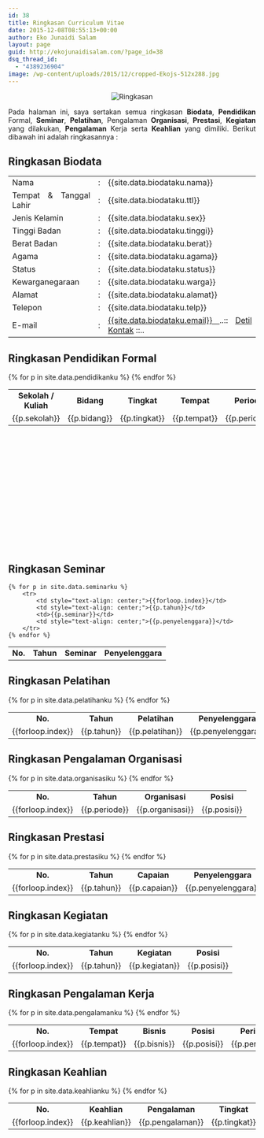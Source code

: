 ```yaml
---
id: 38
title: Ringkasan Curriculum Vitae
date: 2015-12-08T08:55:13+00:00
author: Eko Junaidi Salam
layout: page
guid: http://ekojunaidisalam.com/?page_id=38
dsq_thread_id:
  - "4389236904"
image: /wp-content/uploads/2015/12/cropped-Ekojs-512x288.jpg
---
```

<div style="text-align: center;"><img src="{{site.baseurl}}/wp-content/uploads/2015/12/cropped-Ekojs-150x150.jpg" alt="Ringkasan" /></div>

<p style="text-align: justify;">
  Pada halaman ini, saya sertakan semua ringkasan <strong>Biodata</strong>, <strong>Pendidikan</strong> Formal, <strong>Seminar</strong>, <strong>Pelatihan</strong>, Pengalaman <strong>Organisasi</strong>, <strong>Prestasi</strong>, <strong>Kegiatan</strong> yang dilakukan, <strong>Pengalaman</strong> Kerja serta <strong>Keahlian</strong> yang dimiliki. Berikut dibawah ini adalah ringkasannya :
</p>

## Ringkasan Biodata

<table style="text-align: justify;">
	<tr>
		<td>Nama</td>
		<td>:</td>
		<td>{{site.data.biodataku.nama}}</td>
	</tr>
	<tr>
		<td>Tempat &amp; Tanggal Lahir</td>
		<td>:</td>
		<td>{{site.data.biodataku.ttl}}</td>
	</tr>
	<tr>
		<td>Jenis Kelamin</td>
		<td>:</td>
		<td>{{site.data.biodataku.sex}}</td>
	</tr>
	<tr>
		<td>Tinggi Badan</td>
		<td>:</td>
		<td>{{site.data.biodataku.tinggi}}</td>
	</tr>
	<tr>
		<td>Berat Badan</td>
		<td>:</td>
		<td>{{site.data.biodataku.berat}}</td>
	</tr>
	<tr>
		<td>Agama</td>
		<td>:</td>
		<td>{{site.data.biodataku.agama}}</td>
	</tr>
	<tr>
		<td>Status</td>
		<td>:</td>
		<td>{{site.data.biodataku.status}}</td>
	</tr>
	<tr>
		<td>Kewarganegaraan</td>
		<td>:</td>
		<td>{{site.data.biodataku.warga}}</td>
	</tr>
	<tr>
		<td>Alamat</td>
		<td>:</td>
		<td>{{site.data.biodataku.alamat}}</td>
	</tr>
	<tr>
		<td>Telepon</td>
		<td>:</td>
		<td>{{site.data.biodataku.telp}}</td>
	</tr>
	<tr>
		<td>E-mail</td>
		<td>:</td>
		<td>
		<u>
			<a href="mailto:{{site.data.biodataku.email}}">{{site.data.biodataku.email}}</a>
		</u>..:: 
		<a href="{{site.baseurl}}/tentang/kontak.html" target="_blank" rel="noopener noreferrer">Detil
		Kontak</a> ::..</td>
	</tr>
</table>

## Ringkasan Pendidikan Formal

<table style="text-align: justify; height: 323px;" width="607">
	<tr>
		<td style="text-align: center; width: &#39;100px&#39;;">
			<strong>Sekolah / Kuliah</strong>
		</td>
		<td style="text-align: center; width: &#39;100px&#39;;">
			<strong>Bidang</strong>
		</td>
		<td style="text-align: center; width: &#39;100px&#39;;">
			<strong>Tingkat</strong>
		</td>
		<td style="text-align: center; width: &#39;100px&#39;;">
			<strong>Tempat</strong>
		</td>
		<td style="text-align: center; width: &#39;100px&#39;;">
			<strong>Periode</strong>
		</td>
	</tr>
	{% for p in site.data.pendidikanku %}
		<tr>
			<td style="text-align: left;">{{p.sekolah}}</td>
			<td style="text-align: center;">{{p.bidang}}</td>
			<td style="text-align: center;">{{p.tingkat}}</td>
			<td style="text-align: center;">{{p.tempat}}</td>
			<td style="text-align: center;">{{p.periode}}</td>
		</tr>
	{% endfor %}
</table>

## Ringkasan Seminar

<table style="text-align: justify;">
	<tr>
		<td style="text-align: center; width: &#39;100px&#39;;">
			<strong>No.</strong>
		</td>
		<td style="text-align: center; width: &#39;100px&#39;;">
			<strong>Tahun</strong>
		</td>
		<td style="text-align: center; width: &#39;100px&#39;;">
			<strong>Seminar</strong>
		</td>
		<td style="text-align: center; width: &#39;100px&#39;;">
			<strong>Penyelenggara</strong>
		</td>
	</tr>
  
	{% for p in site.data.seminarku %}
		<tr>
			<td style="text-align: center;">{{forloop.index}}</td>
			<td style="text-align: center;">{{p.tahun}}</td>
			<td>{{p.seminar}}</td>
			<td style="text-align: center;">{{p.penyelenggara}}</td>
		</tr>
	{% endfor %}
</table>

## Ringkasan Pelatihan

<table style="text-align: justify;">
	<tr>
		<td style="text-align: center; width: &#39;100px&#39;;">
			<strong>No.</strong>
		</td>
		<td style="text-align: center; width: &#39;100px&#39;;">
			<strong>Tahun</strong>
		</td>
		<td style="text-align: center; width: &#39;100px&#39;;">
			<strong>Pelatihan</strong>
		</td>
		<td style="text-align: center; width: &#39;100px&#39;;">
			<strong>Penyelenggara</strong>
		</td>
	</tr>
	{% for p in site.data.pelatihanku %}
		<tr>
			<td style="text-align: center;">{{forloop.index}}</td>
			<td style="text-align: center;">{{p.tahun}}</td>
			<td>{{p.pelatihan}}</td>
			<td style="text-align: center;">{{p.penyelenggara}}</td>
		</tr>
	{% endfor %}
</table>

## Ringkasan Pengalaman Organisasi

<table style="text-align: justify;">
	<tr>
		<td style="text-align: center; width: &#39;100px&#39;;">
			<strong>No.</strong>
		</td>
		<td style="text-align: center; width: &#39;100px&#39;;">
			<strong>Tahun</strong>
		</td>
		<td style="text-align: center; width: &#39;100px&#39;;">
			<strong>Organisasi</strong>
		</td>
		<td style="text-align: center; width: &#39;100px&#39;;">
			<strong>Posisi</strong>
		</td>
	</tr>
	{% for p in site.data.organisasiku %}
		<tr>
			<td style="text-align: center;">{{forloop.index}}</td>
			<td style="text-align: center;">{{p.periode}}</td>
			<td>{{p.organisasi}}</td>
			<td style="text-align: center;">{{p.posisi}}</td>
		</tr>
	{% endfor %}
</table>

## Ringkasan Prestasi

<table style="text-align: justify;">
	<tr>
		<td style="text-align: center; width: &#39;100px&#39;;">
			<strong>No.</strong>
		</td>
		<td style="text-align: center; width: &#39;100px&#39;;">
			<strong>Tahun</strong>
		</td>
		<td style="text-align: center; width: &#39;100px&#39;;">
			<strong>Capaian</strong>
		</td>
		<td style="text-align: center; width: &#39;100px&#39;;">
			<strong>Penyelenggara</strong>
		</td>
	</tr>
	{% for p in site.data.prestasiku %}
		<tr>
			<td style="text-align: center;">{{forloop.index}}</td>
			<td style="text-align: center;">{{p.tahun}}</td>
			<td>{{p.capaian}}</td>
			<td style="text-align: center;">{{p.penyelenggara}}</td>
		</tr>
	{% endfor %}
</table>

## Ringkasan Kegiatan

<table style="text-align: justify;">
	<tr>
		<td style="text-align: center; width: &#39;100px&#39;;">
			<strong>No.</strong>
		</td>
		<td style="text-align: center; width: &#39;100px&#39;;">
			<strong>Tahun</strong>
		</td>
		<td style="text-align: center; width: &#39;100px&#39;;">
			<strong>Kegiatan</strong>
		</td>
		<td style="text-align: center; width: &#39;100px&#39;;">
			<strong>Posisi</strong>
		</td>
	</tr>
	{% for p in site.data.kegiatanku %}
		<tr>
			<td style="text-align: center;">{{forloop.index}}</td>
			<td style="text-align: center;">{{p.tahun}}</td>
			<td>{{p.kegiatan}}</td>
			<td style="text-align: center;">{{p.posisi}}</td>
		</tr>
	{% endfor %}
</table>

## Ringkasan Pengalaman Kerja

<table style="text-align: justify;">
	<tr>
		<td style="text-align: center; width: &#39;100px&#39;;">
			<strong>No.</strong>
		</td>
		<td style="text-align: center; width: &#39;100px&#39;;">
			<strong>Tempat</strong>
		</td>
		<td style="text-align: center; width: &#39;100px&#39;;">
			<strong>Bisnis</strong>
		</td>
		<td style="text-align: center; width: &#39;100px&#39;;">
			<strong>Posisi</strong>
		</td>
		<td style="text-align: center; width: &#39;100px&#39;;">
			<strong>Periode</strong>
		</td>
	</tr>
	{% for p in site.data.pengalamanku %}
		<tr>
			<td style="text-align: center;">{{forloop.index}}</td>
			<td>{{p.tempat}}</td>
			<td>{{p.bisnis}}</td>
			<td style="text-align: center;">{{p.posisi}}</td>
			<td style="text-align: center;">{{p.periode}}</td>
		</tr>
	{% endfor %}
</table>

## Ringkasan Keahlian

<table style="text-align: justify;">
	<tr>
		<td style="text-align: center; width: &#39;100px&#39;;">
			<strong>No.</strong>
		</td>
		<td style="text-align: center; width: &#39;100px&#39;;">
			<strong>Keahlian</strong>
		</td>
		<td style="text-align: center; width: &#39;100px&#39;;">
			<strong>Pengalaman</strong>
		</td>
		<td style="text-align: center; width: &#39;100px&#39;;">
			<strong>Tingkat</strong>
		</td>
	</tr>
	{% for p in site.data.keahlianku %}
		<tr>
			<td style="text-align: center;">{{forloop.index}}</td>
			<td>{{p.keahlian}}</td>
			<td>{{p.pengalaman}}</td>
			<td style="text-align: center;">{{p.tingkat}}</td>
		</tr>
	{% endfor %}
</table>
